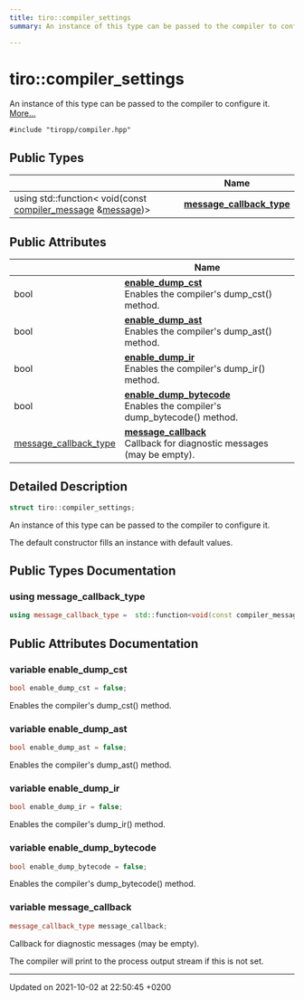 ```yaml
---
title: tiro::compiler_settings
summary: An instance of this type can be passed to the compiler to configure it. 

---
```


# tiro::compiler_settings



An instance of this type can be passed to the compiler to configure it.  [More...](#detailed-description)


`#include "tiropp/compiler.hpp"`

## Public Types

|                | Name           |
| -------------- | -------------- |
| using std::function&lt; void(const [compiler&#95;message](/docs/api/classes/structtiro&#95;1&#95;1compiler&#95;&#95;message) &[message](/docs/api/namespaces/namespacetiro#function-message))&gt; | **[message_callback_type](/docs/api/classes/structtiro_1_1compiler__settings#using-message-callback-type)**  |

## Public Attributes

|                | Name           |
| -------------- | -------------- |
| bool | **[enable_dump_cst](/docs/api/classes/structtiro_1_1compiler__settings#variable-enable-dump-cst)** <br>Enables the compiler's dump_cst() method.  |
| bool | **[enable_dump_ast](/docs/api/classes/structtiro_1_1compiler__settings#variable-enable-dump-ast)** <br>Enables the compiler's dump_ast() method.  |
| bool | **[enable_dump_ir](/docs/api/classes/structtiro_1_1compiler__settings#variable-enable-dump-ir)** <br>Enables the compiler's dump_ir() method.  |
| bool | **[enable_dump_bytecode](/docs/api/classes/structtiro_1_1compiler__settings#variable-enable-dump-bytecode)** <br>Enables the compiler's dump_bytecode() method.  |
| [message&#95;callback&#95;type](/docs/api/classes/structtiro&#95;1&#95;1compiler&#95;&#95;settings#using-message-callback-type) | **[message_callback](/docs/api/classes/structtiro_1_1compiler__settings#variable-message-callback)** <br>Callback for diagnostic messages (may be empty).  |

## Detailed Description

```cpp
struct tiro::compiler_settings;
```

An instance of this type can be passed to the compiler to configure it. 

The default constructor fills an instance with default values. 

## Public Types Documentation

### using message_callback_type

```cpp
using message_callback_type =  std::function<void(const compiler_message& message)>;
```


## Public Attributes Documentation

### variable enable_dump_cst

```cpp
bool enable_dump_cst = false;
```

Enables the compiler's dump_cst() method. 

### variable enable_dump_ast

```cpp
bool enable_dump_ast = false;
```

Enables the compiler's dump_ast() method. 

### variable enable_dump_ir

```cpp
bool enable_dump_ir = false;
```

Enables the compiler's dump_ir() method. 

### variable enable_dump_bytecode

```cpp
bool enable_dump_bytecode = false;
```

Enables the compiler's dump_bytecode() method. 

### variable message_callback

```cpp
message_callback_type message_callback;
```

Callback for diagnostic messages (may be empty). 

The compiler will print to the process output stream if this is not set. 


-------------------------------

Updated on 2021-10-02 at 22:50:45 +0200